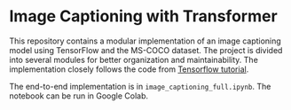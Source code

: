 # Image Captioning with Transformer
This repository contains a modular implementation of an image captioning model using TensorFlow and the MS-COCO dataset. The project is divided into several modules for better organization and maintainability. The implementation closely follows the code from [Tensorflow tutorial](https://www.tensorflow.org/text/tutorials/transformer). 

The end-to-end implementation is in ```image_captioning_full.ipynb```. The notebook can be run in Google Colab.
